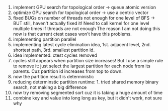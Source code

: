 1. implement GPU search for topological order -> queue atomic version
2. optimize GPU search for topological order -> use a centric vector
3. fixed BUGs on number of threads not enough for one level of BFS -> BUT still, haven't actually fixed it! Need to call kernel for one level multiple times if threads are not enough
The reason I am not doing this now is that current ctest cases won't have this problems.
4. implementing partition parallel
5. implementing latest cycle elimination idea, 1st. adjacent level, 2nd. shortest path, 3rd. smallest partition id.
6. idea implemented. ctest cycles removed
7. cycles still appears when partition size increases! But I use a simple rule to remove it: just select the largest partition for each node from its parents. Cuz partition id increases from top to down.
8. now the partition result is deterministic
9. reducing determinstic partition runtime: 1. tried shared memory binary search, not making a big difference
10. now try removing segmented sort cuz it is taking a huge amount of time
11. combine key and value into long long as key, but it didn't work, not sure why
